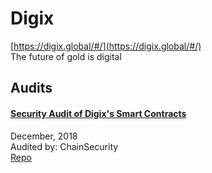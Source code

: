 
# Digix
  
[https://digix.global/#/](https://digix.global/#/)<br>
The future of gold is digital


## Audits



#### [Security Audit of Digix's Smart Contracts](https://github.com/ChainSecurity/audits/blob/master/ChainSecurity_Digix.pdf)

December, 2018<br>
Audited by: ChainSecurity<br>
[Repo](https://github.com/DigixGlobal/dao-contracts)
      

  




